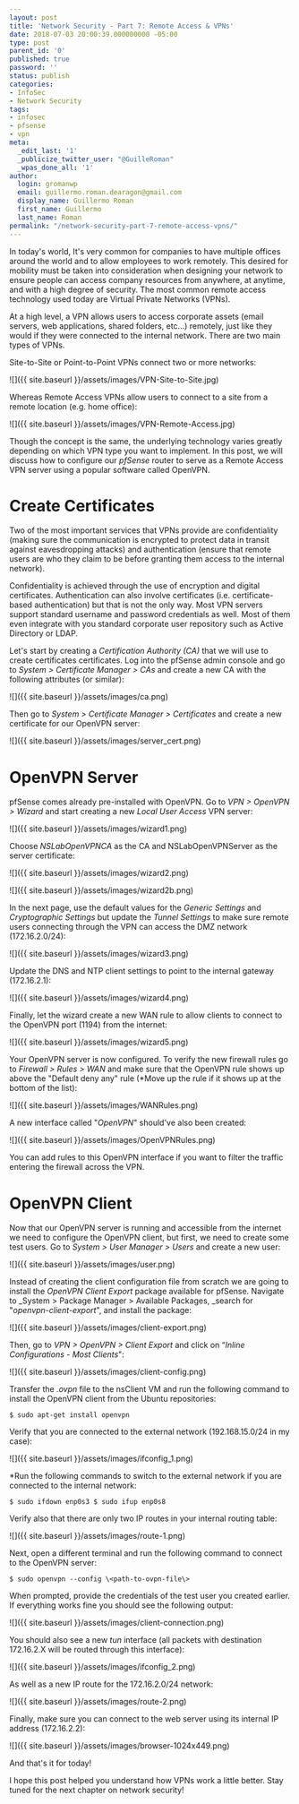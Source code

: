 ```yaml
---
layout: post
title: 'Network Security - Part 7: Remote Access & VPNs'
date: 2018-07-03 20:00:39.000000000 -05:00
type: post
parent_id: '0'
published: true
password: ''
status: publish
categories:
- InfoSec
- Network Security
tags:
- infosec
- pfsense
- vpn
meta:
  _edit_last: '1'
  _publicize_twitter_user: "@GuilleRoman"
  _wpas_done_all: '1'
author:
  login: gromanwp
  email: guillermo.roman.dearagon@gmail.com
  display_name: Guillermo Roman
  first_name: Guillermo
  last_name: Roman
permalink: "/network-security-part-7-remote-access-vpns/"
---
```

In today's world, It's very common for companies to have multiple offices around the world and to allow employees to work remotely. This desired for mobility must&nbsp;be taken into consideration when designing your network to ensure people can access company resources from anywhere, at anytime, and with a high degree of security. The most common remote access technology used today are Virtual Private Networks (VPNs).

At a high level, a VPN allows users to access corporate assets (email servers, web applications, shared folders, etc...) remotely, just like they would if they&nbsp;were connected to the internal network. There are two main types of VPNs.

Site-to-Site or Point-to-Point VPNs connect two or more networks:

![]({{ site.baseurl }}/assets/images/VPN-Site-to-Site.jpg)

Whereas Remote Access VPNs allow users to connect to a site from a remote location (e.g. home office):

![]({{ site.baseurl }}/assets/images/VPN-Remote-Access.jpg)

Though the concept is the same, the underlying technology varies greatly depending on which VPN type you want to implement. In this post, we will discuss how to configure our _pfSense_ router to serve as a Remote Access VPN server using a popular software called OpenVPN.

<!--more-->

# Create Certificates

Two of the most important services that VPNs provide are confidentiality (making sure the communication is encrypted to protect data in transit against eavesdropping attacks) and authentication (ensure that remote users are who they claim to be before granting them access to the internal network).

Confidentiality is achieved through the use of encryption and digital certificates. Authentication can also involve&nbsp;certificates (i.e. certificate-based authentication) but that is not the only way. Most VPN servers support standard username and password credentials as well. Most of them even integrate with you standard corporate user repository such as Active Directory or LDAP.

Let's start by creating a _Certification Authority (CA)_ that we will use to create certificates certificates. Log into the pfSense admin console and go to _System \> Certificate Manager \> CAs_ and create a new CA with the following attributes (or similar):

![]({{ site.baseurl }}/assets/images/ca.png)

Then go to _System \> Certificate Manager \> Certificates_ and create a new certificate for our OpenVPN server:

![]({{ site.baseurl }}/assets/images/server_cert.png)

# OpenVPN Server

pfSense comes already pre-installed with OpenVPN. Go to _VPN \> OpenVPN \> Wizard_ and start creating a new _Local User Access_ VPN server:

![]({{ site.baseurl }}/assets/images/wizard1.png)

Choose&nbsp;_NSLabOpenVPNCA_ as the CA and NSLabOpenVPNServer as the server certificate:

![]({{ site.baseurl }}/assets/images/wizard2.png)

![]({{ site.baseurl }}/assets/images/wizard2b.png)

In the next page, use the default values for the _Generic Settings_ and _Cryptographic Settings_ but update the _Tunnel Settings_ to make sure remote users connecting through the VPN can access the DMZ network (172.16.2.0/24):

![]({{ site.baseurl }}/assets/images/wizard3.png)

Update the DNS and NTP client settings to point to the internal gateway (172.16.2.1):

![]({{ site.baseurl }}/assets/images/wizard4.png)

Finally, let the wizard create a new WAN rule to allow clients to connect to the OpenVPN port (1194) from the internet:

![]({{ site.baseurl }}/assets/images/wizard5.png)

Your OpenVPN server is now configured. To verify the new firewall rules go to _Firewall \> Rules \> WAN_ and make sure that the OpenVPN rule shows up above the "Default deny any" rule (\*Move up the rule if it shows up at the bottom of the list):

![]({{ site.baseurl }}/assets/images/WANRules.png)

A new interface called "_OpenVPN_" should've also been created:

![]({{ site.baseurl }}/assets/images/OpenVPNRules.png)

You can add rules to this&nbsp;OpenVPN interface&nbsp;if you want to filter the traffic entering the firewall across the VPN.

# OpenVPN Client

Now that our OpenVPN server is running and accessible from the internet we need to configure the OpenVPN client, but first, we need to create some test users. Go to _System \> User Manager \> Users_ and create a new user:

![]({{ site.baseurl }}/assets/images/user.png)

Instead of creating the client configuration file from scratch we are going to install the _OpenVPN Client Export_ package available for pfSense. Navigate to _System \> Package Manager \> Available Packages,&nbsp;_search for "_openvpn-client-export_", and install the package:

![]({{ site.baseurl }}/assets/images/client-export.png)

Then, go to _VPN \> OpenVPN \> Client Export_ and click on “_Inline Configurations - Most Clients_":

![]({{ site.baseurl }}/assets/images/client-config.png)

Transfer the _.ovpn_ file to the nsClient VM&nbsp;and run the following command to install the OpenVPN client from the Ubuntu repositories:

```
$ sudo apt-get install openvpn
```

Verify that you are connected to the external network (192.168.15.0/24 in my case):

![]({{ site.baseurl }}/assets/images/ifconfig_1.png)

\*Run the following commands to switch to the external network if you are connected to the internal network:

```
$ sudo ifdown enp0s3 $ sudo ifup enp0s8
```

Verify also that there are only two IP routes in your internal routing table:

![]({{ site.baseurl }}/assets/images/route-1.png)

Next, open a different terminal and run the following command to connect to the OpenVPN server:

```
$ sudo openvpn --config \<path-to-ovpn-file\>
```

When prompted, provide the credentials of the test user you created earlier. If everything works fine you should see the following output:

![]({{ site.baseurl }}/assets/images/client-connection.png)

You should also see a new _tun_ interface (all packets with destination 172.16.2.X will be routed through this interface):

![]({{ site.baseurl }}/assets/images/ifconfig_2.png)

As well as a new IP route for the 172.16.2.0/24 network:

![]({{ site.baseurl }}/assets/images/route-2.png)

Finally, make sure you can connect to the web server using its internal IP address (172.16.2.2):

![]({{ site.baseurl }}/assets/images/browser-1024x449.png)

And that's it for today!

I hope this post helped you understand how VPNs work a little&nbsp;better. Stay tuned for the next chapter on network security!

